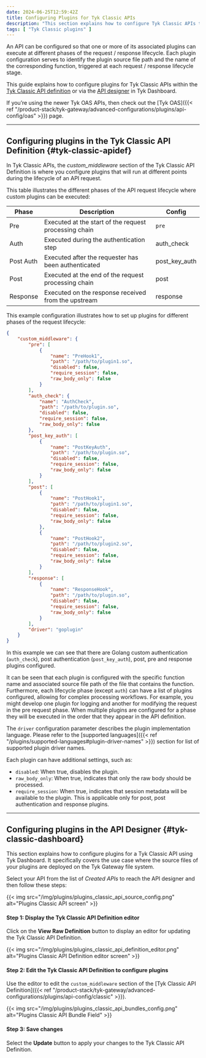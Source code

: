 ```yaml
---
date: 2024-06-25T12:59:42Z
title: Configuring Plugins for Tyk Classic APIs
description: "This section explains how to configure Tyk Classic APIs to use plugin source code co-located on Tyk Gateway server"
tags: [ "Tyk Classic plugins" ]
---
```


An API can be configured so that one or more of its associated plugins can execute at different phases of the request / response lifecycle. Each plugin configuration serves to identify the plugin source file path and the name of the corresponding function, triggered at each request / response lifecycle stage.

This guide explains how to configure plugins for Tyk Classic APIs within the [Tyk Classic API definition](#tyk-classic-apidef) or via the [API designer](#tyk-classic-dashboard) in Tyk Dashboard.

If you’re using the newer Tyk OAS APIs, then check out the [Tyk OAS]({{< ref "/product-stack/tyk-gateway/advanced-configurations/plugins/api-config/oas" >}}) page.

---

## Configuring plugins in the Tyk Classic API Definition {#tyk-classic-apidef}

In Tyk Classic APIs, the *custom_middleware* section of the Tyk Classic API Definition is where you configure plugins that will run at different points during the lifecycle of an API request.

This table illustrates the different phases of the API request lifecycle where custom plugins can be executed:

| Phase | Description       | Config |
| ----- | ---               | ----   |
| Pre   | Executed at the start of the request processing chain | `pre`    |            
| Auth  | Executed during the authentication step | auth_check |  
| Post Auth | Executed after the requester has been authenticated | post_key_auth |
| Post | Executed at the end of the request processing chain | post |       
| Response | Executed on the response received from the upstream | response |   

This example configuration illustrates how to set up plugins for different phases of the request lifecycle:

```json  {linenos=true, linenostart=1}
{
    "custom_middleware": {
        "pre": [
            {
                "name": "PreHook1",
                "path": "/path/to/plugin1.so",
                "disabled": false,
                "require_session": false,
                "raw_body_only": false
            }
        ],
        "auth_check": {
            "name": "AuthCheck",
            "path": "/path/to/plugin.so",
            "disabled": false,
            "require_session": false,
            "raw_body_only": false
        },
        "post_key_auth": [
            {
                "name": "PostKeyAuth",
                "path": "/path/to/plugin.so",
                "disabled": false,
                "require_session": false,
                "raw_body_only": false
            }
        ],
        "post": [
            {
                "name": "PostHook1",
                "path": "/path/to/plugin1.so",
                "disabled": false,
                "require_session": false,
                "raw_body_only": false
            },
            {
                "name": "PostHook2",
                "path": "/path/to/plugin2.so",
                "disabled": false,
                "require_session": false,
                "raw_body_only": false
            }
        ],
        "response": [
            {
                "name": "ResponseHook",
                "path": "/path/to/plugin.so",
                "disabled": false,
                "require_session": false,
                "raw_body_only": false
            }
        ],
        "driver": "goplugin"
    }
}
```

In this example we can see that there are Golang custom authentication (`auth_check`), post authentication (`post_key_auth`), post, pre and response plugins configured.

It can be seen that each plugin is configured with the specific function name and associated source file path of the file that contains the function. Furthermore, each lifecycle phase (except `auth`) can have a list of plugins configured, allowing for complex processing workflows. For example, you might develop one plugin for logging and another for modifying the request in the pre request phase. When multiple plugins are configured for a phase they will be executed in the order that they appear in the API definition.

The `driver` configuration parameter describes the plugin implementation language. Please refer to the [supported languages]({{< ref "/plugins/supported-languages#plugin-driver-names" >}}) section for list of supported plugin driver names.

Each plugin can have additional settings, such as:
- `disabled`: When true, disables the plugin.
- `raw_body_only`: When true, indicates that only the raw body should be processed.
- `require_session`: When true, indicates that session metadata will be available to the plugin. This is applicable only for post, post authentication and response plugins.

---

## Configuring plugins in the API Designer {#tyk-classic-dashboard}

This section explains how to configure plugins for a Tyk Classic API using Tyk Dashboard. It specifically covers the use case where the source files of your plugins are deployed on the Tyk Gateway file system. 

Select your API from the list of *Created APIs* to reach the API designer and then follow these steps:

{{< img src="/img/plugins/plugins_classic_api_source_config.png" alt="Plugins Classic API screen" >}}

#### Step 1: Display the Tyk Classic API Definition editor

Click on the **View Raw Definition** button to display an editor for updating the Tyk Classic API Definition.

{{< img src="/img/plugins/plugins_classic_api_definition_editor.png" alt="Plugins Classic API Definition editor screen" >}}

#### Step 2: Edit the Tyk Classic API Definition to configure plugins

Use the editor to edit the `custom_middleware` section of the [Tyk Classic API Definition]({{< ref "/product-stack/tyk-gateway/advanced-configurations/plugins/api-config/classic" >}}).

{{< img src="/img/plugins/plugins_classic_api_bundles_config.png" alt="Plugins Classic API Bundle Field" >}}

#### Step 3: Save changes

Select the **Update** button to apply your changes to the Tyk Classic API Definition.